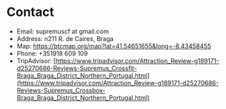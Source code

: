 # Contact


* Email: supremuscf at gmail.com
* Address: n211 R. de Caires, Braga
* Map: https://btcmap.org/map?lat=41.54651655&long=-8.43458455 
* Phone: +351918 609 109
* TripAdvisor: [https://www.tripadvisor.com/Attraction_Review-g189171-d25270686-Reviews-Supremus_Crossfit-Braga_Braga_District_Northern_Portugal.html](https://www.tripadvisor.com/Attraction_Review-g189171-d25270686-Reviews-Supremus_Crossbox-Braga_Braga_District_Northern_Portugal.html)
